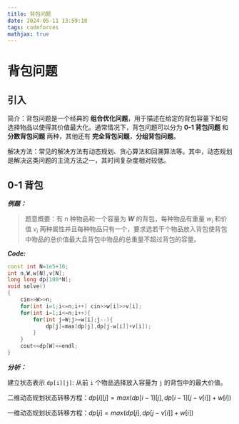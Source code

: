 ```yaml
---
title: 背包问题
date: 2024-05-11 13:59:18
tags: codeforces
mathjax: true
---
```


# 背包问题

## 引入

简介：背包问题是一个经典的 **组合优化问题**，用于描述在给定的背包容量下如何选择物品以使得其价值最大化。通常情况下，背包问题可以分为 **0-1 背包问题** 和 **分数背包问题** 两种，其他还有 **完全背包问题**，**分组背包问题**。

解决方法：常见的解决方法有动态规划、贪心算法和回溯算法等。其中，动态规划是解决这类问题的主流方法之一，其时间复杂度相对较低。

## 0-1 背包

**_例题：_**

> 题意概要：有 n 种物品和一个容量为 **_W_** 的背包，每种物品有重量 $w_i$ 和价值 $v_{i}$ 两种属性并且每种物品只有一个，要求选若干个物品放入背包使背包中物品的总价值最大且背包中物品的总重量不超过背包的容量。

**_Code:_**

```c++
const int N=1e5+10;
int n,W,w[N],v[N];
long long dp[100*N];
void solve()
{
    cin>>W>>n;
    for(int i=1;i<=n;i++) cin>>w[i]>>v[i];
    for(int i=1;i<=n;i++){
        for(int j=W;j>=w[i];j--){
            dp[j]=max(dp[j],dp[j-w[i]]+v[i]);
        }
    }
    cout<<dp[W]<<endl;
}
```
***分析：***

建立状态表示 ```dp[i][j]```: 从前 ```i``` 个物品选择放入容量为 ```j``` 的背包中的最大价值。

二维动态规划状态转移方程：$dp[i][j] = max(dp[i-1][j], dp[i-1][j-v[i]] + w[i])$

一维动态规划状态转移方程：$dp[j] = max(dp[j], dp[j - v[i]] + w[i])$

